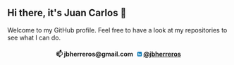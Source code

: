 ## Hi there, it's Juan Carlos 👋

Welcome to my GitHub profile. Feel free to have a look at my repositories to see what I can do.

<h4 align="center"> 📫 jbherreros@gmail.com &nbsp;
<img src="linkedin.png"  width="10" height="10">&nbsp;<a href="https://www.linkedin.com/in/jbherreros/">@jbherreros</a></h4>
